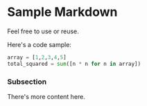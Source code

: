 # Sample Markdown
Feel free to use or reuse.

Here's a code sample:
```python
array = [1,2,3,4,5]
total_squared = sum([n * n for n in array])
```

### Subsection
There's more content here.
